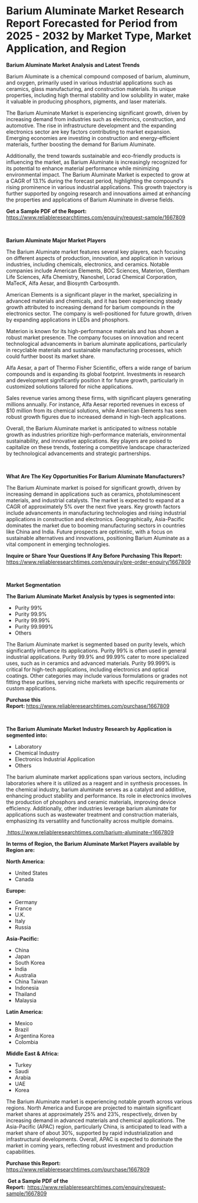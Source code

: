 <p><h1>Barium Aluminate Market Research Report Forecasted for Period from 2025 -  2032 by Market Type, Market Application, and Region</h1></p><p><strong>Barium Aluminate Market Analysis and Latest Trends</strong></p>
<p><p>Barium Aluminate is a chemical compound composed of barium, aluminum, and oxygen, primarily used in various industrial applications such as ceramics, glass manufacturing, and construction materials. Its unique properties, including high thermal stability and low solubility in water, make it valuable in producing phosphors, pigments, and laser materials. </p><p>The Barium Aluminate Market is experiencing significant growth, driven by increasing demand from industries such as electronics, construction, and automotive. The rise in infrastructure development and the expanding electronics sector are key factors contributing to market expansion. Emerging economies are investing in construction and energy-efficient materials, further boosting the demand for Barium Aluminate.</p><p>Additionally, the trend towards sustainable and eco-friendly products is influencing the market, as Barium Aluminate is increasingly recognized for its potential to enhance material performance while minimizing environmental impact. The Barium Aluminate Market is expected to grow at a CAGR of 13.1% during the forecast period, highlighting the compound's rising prominence in various industrial applications. This growth trajectory is further supported by ongoing research and innovations aimed at enhancing the properties and applications of Barium Aluminate in diverse fields.</p></p>
<p><strong>Get a Sample PDF of the Report:&nbsp;</strong> <a href="https://www.reliableresearchtimes.com/enquiry/request-sample/1667809?utm_campaign=3108&utm_medium=2&utm_source=Github&utm_content=ia&utm_term=18042025&utm_id=barium-aluminate">https://www.reliableresearchtimes.com/enquiry/request-sample/1667809</a></p>
<p>&nbsp;</p>
<p><strong>Barium Aluminate Major Market Players</strong></p>
<p><p>The Barium Aluminate market features several key players, each focusing on different aspects of production, innovation, and application in various industries, including chemicals, electronics, and ceramics. Notable companies include American Elements, BOC Sciences, Materion, Glentham Life Sciences, Alfa Chemistry, Nanoshel, Lorad Chemical Corporation, MaTecK, Alfa Aesar, and Biosynth Carbosynth.</p><p>American Elements is a significant player in the market, specializing in advanced materials and chemicals, and it has been experiencing steady growth attributed to increasing demand for barium compounds in the electronics sector. The company is well-positioned for future growth, driven by expanding applications in LEDs and phosphors.</p><p>Materion is known for its high-performance materials and has shown a robust market presence. The company focuses on innovation and recent technological advancements in barium aluminate applications, particularly in recyclable materials and sustainable manufacturing processes, which could further boost its market share.</p><p>Alfa Aesar, a part of Thermo Fisher Scientific, offers a wide range of barium compounds and is expanding its global footprint. Investments in research and development significantly position it for future growth, particularly in customized solutions tailored for niche applications.</p><p>Sales revenue varies among these firms, with significant players generating millions annually. For instance, Alfa Aesar reported revenues in excess of $10 million from its chemical solutions, while American Elements has seen robust growth figures due to increased demand in high-tech applications.</p><p>Overall, the Barium Aluminate market is anticipated to witness notable growth as industries prioritize high-performance materials, environmental sustainability, and innovative applications. Key players are poised to capitalize on these trends, fostering a competitive landscape characterized by technological advancements and strategic partnerships.</p></p>
<p>&nbsp;</p>
<p><strong>What Are The Key Opportunities For Barium Aluminate Manufacturers?</strong></p>
<p><p>The Barium Aluminate market is poised for significant growth, driven by increasing demand in applications such as ceramics, photoluminescent materials, and industrial catalysts. The market is expected to expand at a CAGR of approximately 5% over the next five years. Key growth factors include advancements in manufacturing technologies and rising industrial applications in construction and electronics. Geographically, Asia-Pacific dominates the market due to booming manufacturing sectors in countries like China and India. Future prospects are optimistic, with a focus on sustainable alternatives and innovations, positioning Barium Aluminate as a vital component in emerging technologies.</p></p>
<p><strong>Inquire or Share Your Questions If Any Before Purchasing This Report:</strong> <a href="https://www.reliableresearchtimes.com/enquiry/pre-order-enquiry/1667809?utm_campaign=3108&utm_medium=2&utm_source=Github&utm_content=ia&utm_term=18042025&utm_id=barium-aluminate">https://www.reliableresearchtimes.com/enquiry/pre-order-enquiry/1667809</a></p>
<p>&nbsp;</p>
<p><strong>Market Segmentation</strong></p>
<p><strong>The Barium Aluminate Market Analysis by types is segmented into:</strong></p>
<p><ul><li>Purity 99%</li><li>Purity 99.9%</li><li>Purity 99.99%</li><li>Purity 99.999%</li><li>Others</li></ul></p>
<p><p>The Barium Aluminate market is segmented based on purity levels, which significantly influence its applications. Purity 99% is often used in general industrial applications. Purity 99.9% and 99.99% cater to more specialized uses, such as in ceramics and advanced materials. Purity 99.999% is critical for high-tech applications, including electronics and optical coatings. Other categories may include various formulations or grades not fitting these purities, serving niche markets with specific requirements or custom applications.</p></p>
<p><strong>Purchase this Report:&nbsp;</strong><a href="https://www.reliableresearchtimes.com/purchase/1667809?utm_campaign=3108&utm_medium=2&utm_source=Github&utm_content=ia&utm_term=18042025&utm_id=barium-aluminate">https://www.reliableresearchtimes.com/purchase/1667809</a></p>
<p>&nbsp;</p>
<p><strong>The Barium Aluminate Market Industry Research by Application is segmented into:</strong></p>
<p><ul><li>Laboratory</li><li>Chemical Industry</li><li>Electronics Industrial Application</li><li>Others</li></ul></p>
<p><p>The barium aluminate market applications span various sectors, including laboratories where it is utilized as a reagent and in synthesis processes. In the chemical industry, barium aluminate serves as a catalyst and additive, enhancing product stability and performance. Its role in electronics involves the production of phosphors and ceramic materials, improving device efficiency. Additionally, other industries leverage barium aluminate for applications such as wastewater treatment and construction materials, emphasizing its versatility and functionality across multiple domains.</p></p>
<p><a href="https://www.reliableresearchtimes.com/barium-aluminate-r1667809?utm_campaign=3108&utm_medium=2&utm_source=Github&utm_content=ia&utm_term=18042025&utm_id=barium-aluminate">&nbsp;https://www.reliableresearchtimes.com/barium-aluminate-r1667809</a></p>
<p><strong>In terms of Region, the Barium Aluminate Market Players available by Region are:</strong></p>
<p>
    <p> <strong> North America: </strong>
        <ul>
            <li>United States</li>
            <li>Canada</li>
        </ul>
        </p> 
    <p> <strong> Europe: </strong>
        <ul>
            <li>Germany</li>
            <li>France</li>
            <li>U.K.</li>
            <li>Italy</li>
            <li>Russia</li>
        </ul>
        </p> 
    <p> <strong> Asia-Pacific: </strong>
        <ul>
            <li>China</li>
            <li>Japan</li>
            <li>South Korea</li>
            <li>India</li>
            <li>Australia</li>
            <li>China Taiwan</li>
            <li>Indonesia</li>
            <li>Thailand</li>
            <li>Malaysia</li>
        </ul>
        </p> 
    <p> <strong> Latin America: </strong>
        <ul>
            <li>Mexico</li>
            <li>Brazil</li>
            <li>Argentina Korea</li>
            <li>Colombia</li>
        </ul>
        </p> 
    <p> <strong> Middle East & Africa: </strong>
        <ul>
            <li>Turkey</li>
            <li>Saudi</li>
            <li>Arabia</li>
            <li>UAE</li>
            <li>Korea</li>
        </ul>
    </p>
    </p>
<p><p>The Barium Aluminate market is experiencing notable growth across various regions. North America and Europe are projected to maintain significant market shares at approximately 25% and 23%, respectively, driven by increasing demand in advanced materials and chemical applications. The Asia-Pacific (APAC) region, particularly China, is anticipated to lead with a market share of about 30%, supported by rapid industrialization and infrastructural developments. Overall, APAC is expected to dominate the market in coming years, reflecting robust investment and production capabilities.</p></p>
<p><strong>Purchase this Report: </strong><a href="https://www.reliableresearchtimes.com/purchase/1667809?utm_campaign=3108&utm_medium=2&utm_source=Github&utm_content=ia&utm_term=18042025&utm_id=barium-aluminate">https://www.reliableresearchtimes.com/purchase/1667809</a></p>
<p>&nbsp;<strong>Get a Sample PDF of the Report:&nbsp;&nbsp;</strong><a href="https://www.reliableresearchtimes.com/enquiry/request-sample/1667809?utm_campaign=3108&utm_medium=2&utm_source=Github&utm_content=ia&utm_term=18042025&utm_id=barium-aluminate">https://www.reliableresearchtimes.com/enquiry/request-sample/1667809</a></p>
<p><strong></strong></p>
<p><p></p><p></p><p></p></p>